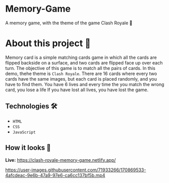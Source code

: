 # Memory-Game
A memory game, with the theme of the game Clash Royale 👑

# About this project 🚀
Memory card is a simple matching cards game in which all the cards are flipped backside on a surface, and two cards are flipped face up over each turn. The objective of this game is to match all the pairs of cards. In this demo, thehe theme is `Clash Royale`. There are 16 cards where every two cards have the same images, but each card is placed randomly, and you have to find them. You have 6 lives and every time the you match the wrong card, you lose a life If you have lost all lives, you have lost the game.

## Technologies 🛠️
* `HTML`
* `CSS`
* `JavaScript`

## How it looks 🎥

**Live:** https://clash-royale-memory-game.netlify.app/



https://user-images.githubusercontent.com/71933266/170869533-4afcdeac-9e6b-47a9-97e6-ca6cc137bf5b.mp4

